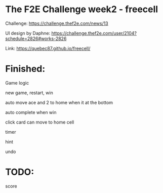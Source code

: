 # The F2E Challenge week2 - freecell
Challenge: https://challenge.thef2e.com/news/13

UI design by Daphne: https://challenge.thef2e.com/user/2104?schedule=2826#works-2826

Link: https://quebec87.github.io/freecell/

# Finished:

Game logic

new game, restart, win

auto move ace and 2 to home when it at the bottom

auto complete when win

click card can move to home cell

timer

hint

undo

# TODO:

score
